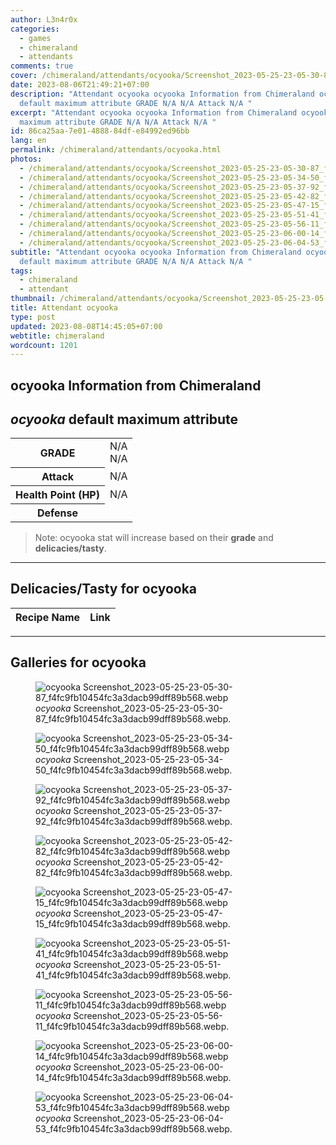 ```yaml
---
author: L3n4r0x
categories:
  - games
  - chimeraland
  - attendants
comments: true
cover: /chimeraland/attendants/ocyooka/Screenshot_2023-05-25-23-05-30-87_f4fc9fb10454fc3a3dacb99dff89b568.webp
date: 2023-08-06T21:49:21+07:00
description: "Attendant ocyooka ocyooka Information from Chimeraland ocyooka
  default maximum attribute GRADE N/A N/A Attack N/A "
excerpt: "Attendant ocyooka ocyooka Information from Chimeraland ocyooka default
  maximum attribute GRADE N/A N/A Attack N/A "
id: 86ca25aa-7e01-4888-84df-e84992ed96bb
lang: en
permalink: /chimeraland/attendants/ocyooka.html
photos:
  - /chimeraland/attendants/ocyooka/Screenshot_2023-05-25-23-05-30-87_f4fc9fb10454fc3a3dacb99dff89b568.webp
  - /chimeraland/attendants/ocyooka/Screenshot_2023-05-25-23-05-34-50_f4fc9fb10454fc3a3dacb99dff89b568.webp
  - /chimeraland/attendants/ocyooka/Screenshot_2023-05-25-23-05-37-92_f4fc9fb10454fc3a3dacb99dff89b568.webp
  - /chimeraland/attendants/ocyooka/Screenshot_2023-05-25-23-05-42-82_f4fc9fb10454fc3a3dacb99dff89b568.webp
  - /chimeraland/attendants/ocyooka/Screenshot_2023-05-25-23-05-47-15_f4fc9fb10454fc3a3dacb99dff89b568.webp
  - /chimeraland/attendants/ocyooka/Screenshot_2023-05-25-23-05-51-41_f4fc9fb10454fc3a3dacb99dff89b568.webp
  - /chimeraland/attendants/ocyooka/Screenshot_2023-05-25-23-05-56-11_f4fc9fb10454fc3a3dacb99dff89b568.webp
  - /chimeraland/attendants/ocyooka/Screenshot_2023-05-25-23-06-00-14_f4fc9fb10454fc3a3dacb99dff89b568.webp
  - /chimeraland/attendants/ocyooka/Screenshot_2023-05-25-23-06-04-53_f4fc9fb10454fc3a3dacb99dff89b568.webp
subtitle: "Attendant ocyooka ocyooka Information from Chimeraland ocyooka
  default maximum attribute GRADE N/A N/A Attack N/A "
tags:
  - chimeraland
  - attendant
thumbnail: /chimeraland/attendants/ocyooka/Screenshot_2023-05-25-23-05-30-87_f4fc9fb10454fc3a3dacb99dff89b568.webp
title: Attendant ocyooka
type: post
updated: 2023-08-08T14:45:05+07:00
webtitle: chimeraland
wordcount: 1201
---
```


<link
  rel="stylesheet"
  href="https://rawcdn.githack.com/dimaslanjaka/Web-Manajemen/870a349/css/bootstrap-5-3-0-alpha3-wrapper.css"
/>
<section id="bootstrap-wrapper">
  <div data-bs-theme="dark">
    <h2>ocyooka Information from Chimeraland</h2>
    <h2 id="attribute"><i>ocyooka</i> default maximum attribute</h2>
    <div class="row">
      <div class="col mb-2">
        <div class="card">
          <div class="card-body">
            <table>
              <tr>
                <th>GRADE</th>
                <td>N/A <br />N/A</td>
              </tr>
              <tr>
                <th>Attack</th>
                <td>N/A</td>
              </tr>
              <tr>
                <th>Health Point (HP)</th>
                <td>N/A</td>
              </tr>
              <tr>
                <th>Defense</th>
                <td></td>
              </tr>
            </table>
          </div>
        </div>
      </div>
    </div>
    <blockquote class="bd-callout bd-callout-warning">
      Note: ocyooka stat will increase based on their <b>grade</b> and
      <b>delicacies/tasty</b>.
    </blockquote>
    <hr />
    <h2 id="delicacies">Delicacies/Tasty for ocyooka</h2>
    <div class="card">
      <div class="card-body">
        <div class="table-responsive">
          <table class="table table-striped">
            <thead>
              <tr>
                <th>Recipe Name</th>
                <th>Link</th>
              </tr>
            </thead>
            <tbody></tbody>
          </table>
        </div>
      </div>
    </div>
    <hr />
    <div id="gallery">
      <h2>Galleries for ocyooka</h2>
      <div class="row">
        <div class="col-lg-6 col-12">
          <figure>
            <img
              src="https://www.webmanajemen.com/chimeraland/attendants/ocyooka/Screenshot_2023-05-25-23-05-30-87_f4fc9fb10454fc3a3dacb99dff89b568.webp"
              alt="ocyooka Screenshot_2023-05-25-23-05-30-87_f4fc9fb10454fc3a3dacb99dff89b568.webp"
            />
            <figcaption style="word-wrap: break-word">
              <i>ocyooka</i>
              Screenshot_2023-05-25-23-05-30-87_f4fc9fb10454fc3a3dacb99dff89b568.webp.
            </figcaption>
          </figure>
        </div>
        <div class="col-lg-6 col-12">
          <figure>
            <img
              src="https://www.webmanajemen.com/chimeraland/attendants/ocyooka/Screenshot_2023-05-25-23-05-34-50_f4fc9fb10454fc3a3dacb99dff89b568.webp"
              alt="ocyooka Screenshot_2023-05-25-23-05-34-50_f4fc9fb10454fc3a3dacb99dff89b568.webp"
            />
            <figcaption style="word-wrap: break-word">
              <i>ocyooka</i>
              Screenshot_2023-05-25-23-05-34-50_f4fc9fb10454fc3a3dacb99dff89b568.webp.
            </figcaption>
          </figure>
        </div>
        <div class="col-lg-6 col-12">
          <figure>
            <img
              src="https://www.webmanajemen.com/chimeraland/attendants/ocyooka/Screenshot_2023-05-25-23-05-37-92_f4fc9fb10454fc3a3dacb99dff89b568.webp"
              alt="ocyooka Screenshot_2023-05-25-23-05-37-92_f4fc9fb10454fc3a3dacb99dff89b568.webp"
            />
            <figcaption style="word-wrap: break-word">
              <i>ocyooka</i>
              Screenshot_2023-05-25-23-05-37-92_f4fc9fb10454fc3a3dacb99dff89b568.webp.
            </figcaption>
          </figure>
        </div>
        <div class="col-lg-6 col-12">
          <figure>
            <img
              src="https://www.webmanajemen.com/chimeraland/attendants/ocyooka/Screenshot_2023-05-25-23-05-42-82_f4fc9fb10454fc3a3dacb99dff89b568.webp"
              alt="ocyooka Screenshot_2023-05-25-23-05-42-82_f4fc9fb10454fc3a3dacb99dff89b568.webp"
            />
            <figcaption style="word-wrap: break-word">
              <i>ocyooka</i>
              Screenshot_2023-05-25-23-05-42-82_f4fc9fb10454fc3a3dacb99dff89b568.webp.
            </figcaption>
          </figure>
        </div>
        <div class="col-lg-6 col-12">
          <figure>
            <img
              src="https://www.webmanajemen.com/chimeraland/attendants/ocyooka/Screenshot_2023-05-25-23-05-47-15_f4fc9fb10454fc3a3dacb99dff89b568.webp"
              alt="ocyooka Screenshot_2023-05-25-23-05-47-15_f4fc9fb10454fc3a3dacb99dff89b568.webp"
            />
            <figcaption style="word-wrap: break-word">
              <i>ocyooka</i>
              Screenshot_2023-05-25-23-05-47-15_f4fc9fb10454fc3a3dacb99dff89b568.webp.
            </figcaption>
          </figure>
        </div>
        <div class="col-lg-6 col-12">
          <figure>
            <img
              src="https://www.webmanajemen.com/chimeraland/attendants/ocyooka/Screenshot_2023-05-25-23-05-51-41_f4fc9fb10454fc3a3dacb99dff89b568.webp"
              alt="ocyooka Screenshot_2023-05-25-23-05-51-41_f4fc9fb10454fc3a3dacb99dff89b568.webp"
            />
            <figcaption style="word-wrap: break-word">
              <i>ocyooka</i>
              Screenshot_2023-05-25-23-05-51-41_f4fc9fb10454fc3a3dacb99dff89b568.webp.
            </figcaption>
          </figure>
        </div>
        <div class="col-lg-6 col-12">
          <figure>
            <img
              src="https://www.webmanajemen.com/chimeraland/attendants/ocyooka/Screenshot_2023-05-25-23-05-56-11_f4fc9fb10454fc3a3dacb99dff89b568.webp"
              alt="ocyooka Screenshot_2023-05-25-23-05-56-11_f4fc9fb10454fc3a3dacb99dff89b568.webp"
            />
            <figcaption style="word-wrap: break-word">
              <i>ocyooka</i>
              Screenshot_2023-05-25-23-05-56-11_f4fc9fb10454fc3a3dacb99dff89b568.webp.
            </figcaption>
          </figure>
        </div>
        <div class="col-lg-6 col-12">
          <figure>
            <img
              src="https://www.webmanajemen.com/chimeraland/attendants/ocyooka/Screenshot_2023-05-25-23-06-00-14_f4fc9fb10454fc3a3dacb99dff89b568.webp"
              alt="ocyooka Screenshot_2023-05-25-23-06-00-14_f4fc9fb10454fc3a3dacb99dff89b568.webp"
            />
            <figcaption style="word-wrap: break-word">
              <i>ocyooka</i>
              Screenshot_2023-05-25-23-06-00-14_f4fc9fb10454fc3a3dacb99dff89b568.webp.
            </figcaption>
          </figure>
        </div>
        <div class="col-lg-6 col-12">
          <figure>
            <img
              src="https://www.webmanajemen.com/chimeraland/attendants/ocyooka/Screenshot_2023-05-25-23-06-04-53_f4fc9fb10454fc3a3dacb99dff89b568.webp"
              alt="ocyooka Screenshot_2023-05-25-23-06-04-53_f4fc9fb10454fc3a3dacb99dff89b568.webp"
            />
            <figcaption style="word-wrap: break-word">
              <i>ocyooka</i>
              Screenshot_2023-05-25-23-06-04-53_f4fc9fb10454fc3a3dacb99dff89b568.webp.
            </figcaption>
          </figure>
        </div>
      </div>
    </div>
  </div>
</section>